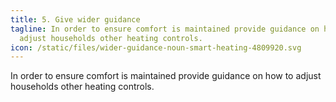 ```yaml
---
title: 5. Give wider guidance
tagline: In order to ensure comfort is maintained provide guidance on how to
  adjust households other heating controls.
icon: /static/files/wider-guidance-noun-smart-heating-4809920.svg
---
```

In order to ensure comfort is maintained provide guidance on how to adjust households other heating controls.